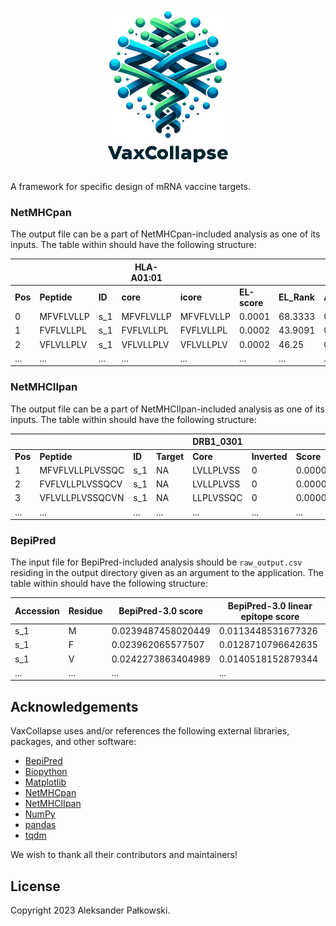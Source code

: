 <h1 align="center"><!-- markdownlint-disable-line MD033 -->
<img src="imgs/logo.png" height="250" alt="VaxCollapse"><!-- markdownlint-disable-line MD033 -->
</h1>

A framework for specific design of mRNA vaccine targets.

### NetMHCpan

The output file can be a part of NetMHCpan-included analysis as one of its inputs. The table within should have the following structure:

|         |             |        | HLA-A01:01 |           |              |             |         |        |
| ------- | ----------- | ------ | ---------- | --------- | ------------ | ----------- | ------- | ------ |
| **Pos** | **Peptide** | **ID** | **core**   | **icore** | **EL-score** | **EL_Rank** | **Ave** | **NB** |
| 0       | MFVFLVLLP   | s_1    | MFVFLVLLP  | MFVFLVLLP | 0.0001       | 68.3333     | 0.0001  | 0      |
| 1       | FVFLVLLPL   | s_1    | FVFLVLLPL  | FVFLVLLPL | 0.0002       | 43.9091     | 0.0002  | 0      |
| 2       | VFLVLLPLV   | s_1    | VFLVLLPLV  | VFLVLLPLV | 0.0002       | 46.25       | 0.0002  | 0      |
| ...     | ...         | ...    | ...        | ...       | ...          | ...         | ...     | ...    |

### NetMHCIIpan

The output file can be a part of NetMHCIIpan-included analysis as one of its inputs. The table within should have the following structure:

|         |                 |        |            | DRB1_0301 |              |           |           |          |        |
| ------- | --------------- | ------ | ---------- | --------- | ------------ | --------- | --------- | -------- | ------ |
| **Pos** | **Peptide**     | **ID** | **Target** | **Core**  | **Inverted** | **Score** | **Rank**  | **Ave**  | **NB** |
| 1       | MFVFLVLLPLVSSQC | s_1    | NA         | LVLLPLVSS | 0            | 0.000041  | 90.740738 | 0.000041 | 0      |
| 2       | FVFLVLLPLVSSQCV | s_1    | NA         | LVLLPLVSS | 0            | 0.000059  | 88.25     | 0.000059 | 0      |
| 3       | VFLVLLPLVSSQCVN | s_1    | NA         | LLPLVSSQC | 0            | 0.00008   | 85.625    | 0.00008  | 0      |
| ...     | ...             | ...    | ...        | ...       | ...          | ...       | ...       | ...      | ...    |

### BepiPred

The input file for BepiPred-included analysis should be `raw_output.csv` residing in the output directory given as an argument to the application. The table within should have the following structure:

| Accession | Residue | BepiPred-3.0 score | BepiPred-3.0 linear epitope score |
| --------- | ------- | ------------------ | --------------------------------- |
| s_1       | M       | 0.0239487458020449 | 0.0113448531677326                |
| s_1       | F       | 0.023962065577507  | 0.0128710796642635                |
| s_1       | V       | 0.0242273863404989 | 0.0140518152879344                |
| ...       | ...     | ...                | ...                               |

## Acknowledgements

VaxCollapse uses and/or references the following external libraries, packages, and other software:

- [BepiPred](https://services.healthtech.dtu.dk/services/BepiPred-3.0)
- [Biopython](https://biopython.org)
- [Matplotlib](https://matplotlib.org)
- [NetMHCpan](https://services.healthtech.dtu.dk/services/NetMHCpan-4.1)
- [NetMHCIIpan](https://services.healthtech.dtu.dk/services/NetMHCIIpan-4.0)
- [NumPy](https://numpy.org)
- [pandas](https://pandas.pydata.org)
- [tqdm](https://github.com/tqdm/tqdm)

We wish to thank all their contributors and maintainers!

## License

Copyright 2023 Aleksander Pałkowski.
